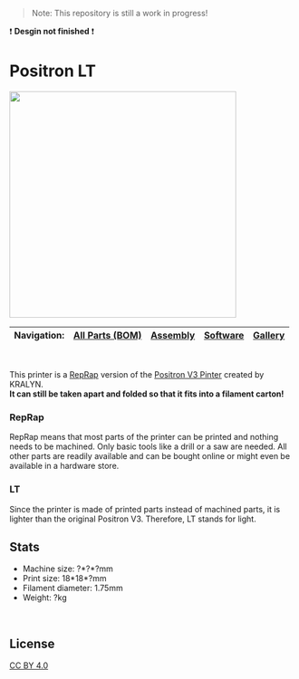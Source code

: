 > Note: This repository is still a work in progress!

:exclamation: **Desgin not finished** :exclamation:

# Positron LT

<img src="https://user-images.githubusercontent.com/35639879/211760379-3e9ea957-46ea-49e6-94e3-4d412e4e3aec.png" width="400" height="400">

| **Navigation:**| [All Parts (BOM)](/Parts) | [Assembly](/Assembly) | [Software](/Software) | [Gallery](/Gallery) | 
| --- | --- | --- | --- | --- |

<br>

This printer is a [RepRap](https://reprap.org/wiki/RepRap) version of the [Positron V3 Pinter](https://github.com/KRALYN/PositronV3) created by KRALYN.<br>**It can still be taken apart and folded so that it fits into a filament carton!**

### RepRap
RepRap means that most parts of the printer can be printed and nothing needs to be machined. Only basic tools like a drill or a saw are needed. All other parts are readily available and can be bought online or might even be available in a hardware store.


### LT
Since the printer is made of printed parts instead of machined parts, it is lighter than the original Positron V3. Therefore, LT stands for light.


## Stats

- Machine size: ?\*?\*?mm
- Print size: 18\*18\*?mm
- Filament diameter: 1.75mm
- Weight: ?kg

<br>

## License
[CC BY 4.0](https://creativecommons.org/licenses/by/4.0/)
